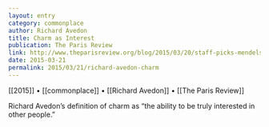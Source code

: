 ```yaml
---
layout: entry
category: commonplace
author: Richard Avedon
title: Charm as Interest
publication: The Paris Review
link: http://www.theparisreview.org/blog/2015/03/20/staff-picks-mendelsohn-microgravity-misconduct/
date: 2015-03-21
permalink: 2015/03/21/richard-avedon-charm
---
```


[[2015]] • [[commonplace]] • [[Richard Avedon]] • [[The Paris Review]]

Richard Avedon’s definition of charm as “the ability to be truly interested in other people.”


